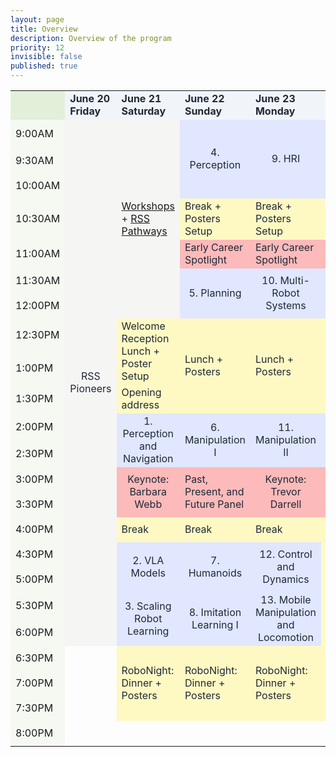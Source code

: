 ```yaml
---
layout: page
title: Overview
description: Overview of the program
priority: 12
invisible: false
published: true
---
```



<style>
@media (max-width: 600px) {
  .schedule {
    display: table !important;
    width: 100% !important;
    overflow-x: auto;
  }
}
</style>

<!-- <style>
  :root {
    --google-blue-medium: #d2e3fc;   /* Medium-light blue */
    --google-green-medium: #c8e6c9;  /* Medium-light green */
    --google-red-medium: #f4c7c3;    /* Medium-light red */
    --google-gray-300: #e0e0e0;      /* Slightly darker gray */
    --google-gray-100: #f1f3f4;      /* Light gray for date */
    --google-black: #000000;
  }

  .date-block {
    background-color: var(--google-gray-100);
    color: var(--google-black);
    font-weight: bold;
  }

  .session-block {
    background-color: var(--google-blue-medium);
    color: var(--google-black);
  }

  .keynote-block {
    background-color: var(--google-red-medium);
    color: var(--google-black);
  }

  .break-block {
    background-color: var(--google-green-medium);
    color: var(--google-black);
  }

  .workshop-block {
    background-color: var(--google-gray-300);
    color: var(--google-black);
  }

  .highlight-block {
    background-color: var(--google-blue-medium);
    color: var(--google-black);
  }
</style> -->

<style>
  :root {
    --modern-indigo: #e0e7ff;
    --modern-soft-gold: #fef9c3;
    --modern-deep-red: #dc2626;
    --modern-soft-red: #fcd5ce;
    --modern-faded-coral: #fcbaba;
    --modern-soft-orange: #fdeacc;
    --modern-date-light: #f1f5f9;
    --modern-warm-gray: #f5f5f4;
    --modern-sky-blue: #bae6fd;
    --modern-charcoal: #1f2937;
  }

  .date-block {
    background-color: var(--modern-date-light);
    color: var(--modern-charcoal);
    font-weight: bold;
  }

  .session-block {
    background-color: var(--modern-indigo);
    color: var(--modern-charcoal);
  }

  .event-block {
    background-color: var(--modern-faded-coral);
    color: var(--modern-charcoal);
  }

  .keynote-block {
    background-color: var(--modern-faded-coral);
    color: var(--modern-charcoal);
  }

  .break-block {
    background-color: var(--modern-soft-gold);
    color: var(--modern-charcoal);
  }

  .workshop-block {
    background-color: var(--modern-warm-gray);
    color: var(--modern-charcoal);
  }

  .highlight-block {
    background-color: var(--usc-gold);
    color: var(--modern-charcoal);
  }

  .block-link {
    display: flex;
    width: 100%;
    height: 100%;
    text-decoration: none;
    color: inherit;
    /* padding: 0.5em; */
    box-sizing: border-box;
    justify-content: center;     /* Center horizontally */
    align-items: center;         /* Center vertically */
    text-align: center;          /* Ensure multiline text is centered */
  }
</style>


<style>
  .schedule td {
    min-height: 40px !important;
    height: 40px !important;
    transition: background-color 0.2s ease, filter 0.2s ease;
  }

  .schedule td:hover {
    filter: brightness(1.2);
    cursor: pointer;
  }
</style>

<table class="schedule" cellspacing="0" border="0">
       <tr>
              <td style="width: 5em; border: none; background-color: #E2F0D9;"></td>
              <td class="date-block" style="width: 16%;">June 20<br>Friday</td>
              <td class="date-block" style="width: 16%;">June 21<br>Saturday</td>
              <td class="date-block" style="width: 16%;">June 22<br>Sunday</td>
              <td class="date-block" style="width: 16%;">June 23<br>Monday</td>
              <td class="date-block" style="width: 16%;">June 24<br>Tuesday</td>
              <td class="date-block" style="width: 16%;">June 25<br>Wednesday</td>
       </tr>
       <tr>
              <td style="background-color: #E2F0D950;">9:00AM</td>
              <td rowspan="19" class="workshop-block">
              <a class="block-link" href="{{ site.baseurl }}/program/pioneers/">RSS Pioneers</a>
              </td>
              <td rowspan="7" class="workshop-block">
              <a href="{{ site.baseurl }}/program/workshops/">Workshops</a> + <a href="{{ site.baseurl }}/program/pathways/">RSS Pathways</a>
              </td>
              <td rowspan="3" class="session-block">
              <a class="block-link" href="{{ site.baseurl }}/program/papersession/?session=4.+Perception">4. Perception</a>
              </td>
              <!-- <td rowspan="3" class="session-block">
              <a href="{{ site.baseurl }}/program/papersession/?session=9.+HRI">9. HRI</a>
              </td> -->
              <td rowspan="3" class="session-block">
              <a class="block-link" href="{{ site.baseurl }}/program/papersession/?session=9.+HRI">9. HRI</a>
              </td>
              <td rowspan="1" class="session-block">
              <a class="block-link" href="{{ site.baseurl }}/program/papersession/?session=14.+Robot+Design">14. Robot Design</a>
              </td>
              <td rowspan="19" class="workshop-block" style="text-align: center; vertical-align: middle;">
              <a href="{{ site.baseurl }}/program/workshops/">Workshops</a> + Tours
              </td>
              <td style="display:none;">&nbsp;</td>
       </tr>
       <tr>
              <td style="background-color: #E2F0D950;">9:30AM</td>
              <td rowspan="2" class="session-block">
              <a class="block-link" href="{{ site.baseurl }}/program/papersession/?session=15.+Navigation">15. Navigation</a>
              </td>
       </tr>
       <tr>
              <td style="background-color: #E2F0D950;">10:00AM</td>
       </tr>
       <tr>
              <td style="background-color: #E2F0D950;">10:30AM</td>
              <td rowspan="1" class="break-block">Break + Posters Setup</td>
              <td rowspan="1" class="break-block">Break + Posters Setup</td>
              <td rowspan="1" class="break-block">Break + Posters Setup</td>
       </tr>
       <tr>
              <td style="background-color: #E2F0D950;">11:00AM</td>
              <td rowspan="1" class="event-block">Early Career Spotlight</td>
              <td rowspan="1" class="event-block">Early Career Spotlight</td>
              <td rowspan="1" class="event-block">Awards Ceremony</td>
       </tr>
       <tr>
              <td style="background-color: #E2F0D950;">11:30AM</td>
              <td rowspan="2" class="session-block">
              <a class="block-link" href="{{ site.baseurl }}/program/papersession/?session=5.+Planning">5. Planning</a>
              </td>
              <td rowspan="2" class="session-block">
              <a class="block-link" href="{{ site.baseurl }}/program/papersession/?session=10.+Multi-Robot+Systems">10. Multi-Robot Systems</a>
              </td>
              <td rowspan="2" class="session-block">
              <a class="block-link" href="{{ site.baseurl }}/program/papersession/?session=16.+Manipulation+III">16. Manipulation III</a>
              </td>
       </tr>
       <tr>
              <td style="background-color: #E2F0D950;">12:00PM</td>
       </tr>
       <tr>
              <td style="background-color: #E2F0D950;">12:30PM</td>
              <td rowspan="2" class="break-block">Welcome Reception Lunch + Poster Setup</td>
              <td rowspan="3" class="break-block">Lunch + Posters</td>
              <td rowspan="3" class="break-block">Lunch + Posters</td>
              <td rowspan="3" class="break-block">Lunch + Posters</td>
       </tr>
       <tr>
              <td style="background-color: #E2F0D950;">1:00PM</td>
       </tr>
       <tr>
              <td style="background-color: #E2F0D950;">1:30PM</td>
              <td rowspan="1" class="break-block">Opening address</td>
       </tr>
       <tr>
              <td style="background-color: #E2F0D950;">2:00PM</td>
              <td rowspan="2" class="session-block">
              <a class="block-link" href="{{ site.baseurl }}/program/papersession/?session=1.+Perception+and+Navigation">1. Perception and Navigation</a>
              </td>
              <td rowspan="2" class="session-block">
              <a class="block-link" href="{{ site.baseurl }}/program/papersession/?session=6.+Manipulation+I">6.<br>Manipulation I</a>
              </td>
              <td rowspan="2" class="session-block">
              <a class="block-link" href="{{ site.baseurl }}/program/papersession/?session=11.+Manipulation+II">11.<br>Manipulation II</a>
              </td>
              <td rowspan="2" class="session-block">
              <a class="block-link" href="{{ site.baseurl }}/program/papersession/?session=17.+Imitation+Learning+II">17. Imitation Learning II</a>
              </td>
       </tr>
       <tr>
              <td style="background-color: #E2F0D950;">2:30PM</td>
       </tr>
       <tr>
              <td style="background-color: #E2F0D950;">3:00PM</td>
              <td rowspan="2" class="keynote-block">
              <a class="block-link" href="{{ site.baseurl }}/program/keynote/">Keynote: Barbara Webb</a>
              </td>
              <td rowspan="2" class="event-block">Past, Present, and Future Panel</td>
              <td rowspan="2" class="keynote-block">
              <a class="block-link" href="{{ site.baseurl }}/program/keynote/">Keynote: Trevor Darrell</a>
              </td>
              <td rowspan="2" class="event-block">
              <a class="block-link" href="{{ site.baseurl }}/program/testoftimeaward/">Test of Time Award</a>
              </td>
       </tr>
       <tr>
              <td style="background-color: #E2F0D950;">3:30PM</td>
       </tr>
       <tr>
              <td style="background-color: #E2F0D950;">4:00PM</td>
              <td rowspan="1" class="break-block">Break</td>
              <td rowspan="1" class="break-block">Break</td>
              <td rowspan="1" class="break-block">Break</td>
              <td rowspan="3" class="break-block">Break + Posters + Tours</td>
       </tr>
       <tr>
              <td style="background-color: #E2F0D950;">4:30PM</td>
              <td rowspan="2" class="session-block">
              <a class="block-link" href="{{ site.baseurl }}/program/papersession/?session=2.+VLA+Models">2. VLA Models</a>
              </td>
              <td rowspan="2" class="session-block">
              <a class="block-link" href="{{ site.baseurl }}/program/papersession/?session=7.+Humanoids">7. Humanoids</a>
              </td>
              <td rowspan="2" class="session-block">
              <a class="block-link" href="{{ site.baseurl }}/program/papersession/?session=12.+Control+and+Dynamics">12. Control and Dynamics</a>
              </td>
       </tr>
       <tr>
              <td style="background-color: #E2F0D950;">5:00PM</td>
       </tr>
       <tr>
              <td style="background-color: #E2F0D950;">5:30PM</td>
              <td rowspan="2" class="session-block">
              <a class="block-link" href="{{ site.baseurl }}/program/papersession/?session=3.+Scaling+Robot+Learning">3. Scaling Robot Learning</a>
              </td>
              <td rowspan="2" class="session-block">
              <a class="block-link" href="{{ site.baseurl }}/program/papersession/?session=8.+Imitation+Learning+I">8. Imitation Learning I</a>
              </td>
              <td rowspan="2" class="session-block">
              <a class="block-link" href="{{ site.baseurl }}/program/papersession/?session=13.+Mobile+Manipulation+and+Locomotion">13. Mobile Manipulation and Locomotion</a>
              </td>
              <td rowspan="2" class="break-block">Town Hall</td>
       </tr>
       <tr>
              <td style="background-color: #E2F0D950;">6:00PM</td>
       </tr>
       <tr>
              <td style="background-color: #E2F0D950;">6:30PM</td>
              <td rowspan="3"  style="box-shadow: none;"></td>
              <td rowspan="3" class="break-block">RoboNight: Dinner + Posters</td>
              <td rowspan="3" class="break-block">RoboNight: Dinner + Posters</td>
              <td rowspan="3" class="break-block">RoboNight: Dinner + Posters</td>
              <td rowspan="3" class="break-block">Farewell Drinks</td>
       </tr>
       <tr>
              <td style="background-color: #E2F0D950;">7:00PM</td>
       </tr>
       <tr>
              <td style="background-color: #E2F0D950;">7:30PM</td>
       </tr>
       <tr>
              <td style="background-color: #E2F0D950;">8:00PM</td>
       </tr>
</table>



